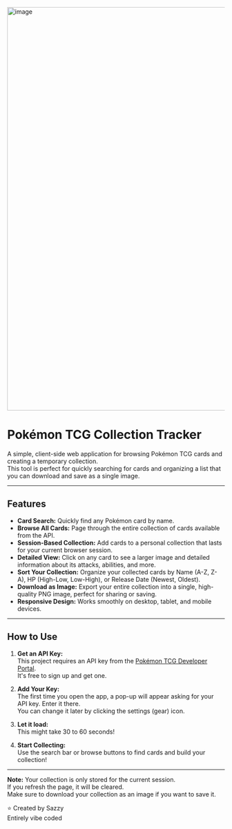 <img width="1920" height="935" alt="image" src="https://github.com/user-attachments/assets/d3684873-de93-4b2d-a1c7-2ce6518d23ae" />
<br>
<h1>Pokémon TCG Collection Tracker</h1>

A simple, client-side web application for browsing Pokémon TCG cards and creating a temporary collection.  
This tool is perfect for quickly searching for cards and organizing a list that you can download and save as a single image.

---

## Features

- **Card Search:** Quickly find any Pokémon card by name.  
- **Browse All Cards:** Page through the entire collection of cards available from the API.  
- **Session-Based Collection:** Add cards to a personal collection that lasts for your current browser session.  
- **Detailed View:** Click on any card to see a larger image and detailed information about its attacks, abilities, and more.  
- **Sort Your Collection:** Organize your collected cards by Name (A-Z, Z-A), HP (High-Low, Low-High), or Release Date (Newest, Oldest).  
- **Download as Image:** Export your entire collection into a single, high-quality PNG image, perfect for sharing or saving.  
- **Responsive Design:** Works smoothly on desktop, tablet, and mobile devices.  

---

## How to Use

1. **Get an API Key:**  
   This project requires an API key from the [Pokémon TCG Developer Portal](https://pokemontcg.io/documentation).  
   It's free to sign up and get one.  

2. **Add Your Key:**  
   The first time you open the app, a pop-up will appear asking for your API key. Enter it there.  
   You can change it later by clicking the settings (gear) icon.  

3. **Let it load:**  
   This might take 30 to 60 seconds!

4. **Start Collecting:**  
   Use the search bar or browse buttons to find cards and build your collection!
   
---

**Note:** Your collection is only stored for the current session.  
If you refresh the page, it will be cleared.  
Make sure to download your collection as an image if you want to save it.

<p>⭐ Created by Sazzy <br>
  Entirely vibe coded</p>
